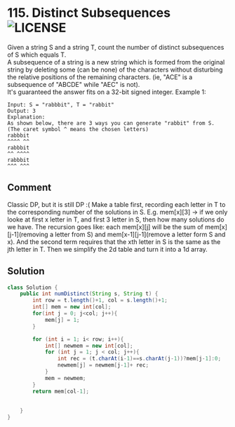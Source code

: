 # 115. Distinct Subsequences ![LICENSE](https://img.shields.io/badge/Rank-Hard-red)
Given a string S and a string T, count the number of distinct subsequences of S which equals T.  
A subsequence of a string is a new string which is formed from the original string by deleting some (can be none) of the characters without disturbing the relative positions of the remaining characters. (ie, "ACE" is a subsequence of "ABCDE" while "AEC" is not).  
It's guaranteed the answer fits on a 32-bit signed integer.
Example 1:
```
Input: S = "rabbbit", T = "rabbit"
Output: 3
Explanation:
As shown below, there are 3 ways you can generate "rabbit" from S.
(The caret symbol ^ means the chosen letters)
rabbbit
^^^^ ^^
rabbbit
^^ ^^^^
rabbbit
^^^ ^^^
```
## Comment
Classic DP, but it is still DP :(
Make a table first, recording each letter in T to the corresponding number of the solutions in S.
E.g. mem[x][3] -> if we only looke at first x letter in T, and first 3 letter in S, then how many solutions do we have.
The recursion goes like: each mem[x][j] will be the sum of mem[x]\[j-1](removing a letter from S) and mem[x-1]\[j-1](remove a letter form S and x). And the second term requires that the xth letter in S is the same as the jth letter in T.
Then we simplify the 2d table and turn it into a 1d array.

## Solution
```java
class Solution {
    public int numDistinct(String s, String t) {
        int row = t.length()+1, col = s.length()+1;
        int[] mem = new int[col];
        for(int j = 0; j<col; j++){
            mem[j] = 1;
        }

        for (int i = 1; i< row; i++){
            int[] newmem = new int[col];
            for (int j = 1; j < col; j++){
                int rec = (t.charAt(i-1)==s.charAt(j-1))?mem[j-1]:0;
                newmem[j] = newmem[j-1]+ rec;
            }
            mem = newmem;
        }
        return mem[col-1];
        
        
    }
}
```